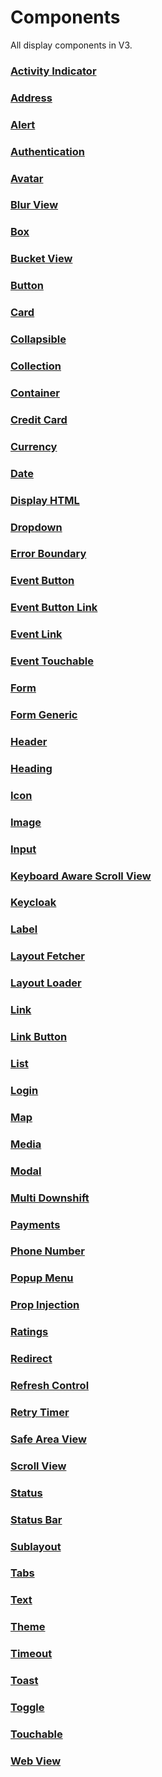 # Components

All display components in V3.

### [Activity Indicator](../src/views/components/activity-indicator/ACTIVITY_INDICATOR.md)

### [Address](../src/views/components/address/ADDRESS.md)

### [Alert](../src/views/components/alert/ALERT.md)

### [Authentication](../src/views/components/authentication/AUTHENTICATION.md)

### [Avatar](../src/views/components/avatar/AVATAR.md)

### [Blur View](../src/views/components/blur-view/BLUR_VIEW.md)

### [Box](../src/views/components/box/BOX.md)

### [Bucket View](../src/views/components/bucket-view/BUCKET_VIEW.md)

### [Button](../src/views/components/button/BUTTON.md)

### [Card](../src/views/components/card/CARD.md)

### [Collapsible](../src/views/components/collapsible/COLLAPSIBLE.md)

### [Collection](../src/views/components/collection/COLLECTION.md)

### [Container](../src/views/components/container/CONTAINER.md)

### [Credit Card](../src/views/components/credit-card/CREDIT_CARD.md)

### [Currency](../src/views/components/currency/CURRENCY.md)

### [Date](../src/views/components/date/DATE.md)

### [Display HTML](../src/views/components/display-html/DISPLAY_HTML.md)

### [Dropdown](../src/views/components/dropdown/DROPDOWN.md)

### [Error Boundary](../src/views/components/error-boundary/ERROR_BOUNDARY.md)

### [Event Button](../src/views/components/event-button/EVENT_BUTTON.md)

### [Event Button Link](../src/views/components/event-button-link/EVENT_BUTTON_LINK.md)

### [Event Link](../src/views/components/event-link/EVENT_LINK.md)

### [Event Touchable](../src/views/components/event-touchable/EVENT_TOUCHABLE.md)

### [Form](../src/views/components/form/FORM.md)

### [Form Generic](../src/views/components/form-generic/FORM_GENERIC.md)

### [Header](../src/views/components/header/HEADER.md)

### [Heading](../src/views/components/heading/HEADING.md)

### [Icon](../src/views/components/icon/ICON.md)

### [Image](../src/views/components/image/IMAGE.md)

### [Input](../src/views/components/input/INPUT.md)

### [Keyboard Aware Scroll View](../src/views/components/keyboard-aware-scroll-view/KEYBOARD_AWARE_SCROLL_VIEW.md)

### [Keycloak](../src/views/components/keycloak/KEYCLOAK.md)

### [Label](../src/views/components/label/LABEL.md)

### [Layout Fetcher](../src/views/components/layout-fetcher/LAYOUT_FETCHER.md)

### [Layout Loader](../src/views/components/layout-loader/LAYOUT_LOADER.md)

### [Link](../src/views/components/link/LINK_BUTTON.md)

### [Link Button](../src/views/components/link-button/LINK_BUTTON.md)

### [List](../src/views/components/list/LIST.md)

### [Login](../src/views/components/login/LOGIN.md)

### [Map](../src/views/components/map/MAP.md)

### [Media](../src/views/components/media/MEDIA.md)

### [Modal](../src/views/components/modal/MODAL.md)

### [Multi Downshift](../src/views/components/multi-downshift/MULTI_DOWNSHIFT.md)

### [Payments](../src/views/components/payments/PAYMENTS.md)

### [Phone Number](../src/views/components/phone-number/PHONE_NUMBER.md)

### [Popup Menu](../src/views/components/popup-menu/POPUP_MENU.md)

### [Prop Injection](../src/views/components/prop-injection/PROP_INJECTION.md)

### [Ratings](../src/views/components/ratings/RATINGS.md)

### [Redirect](../src/views/components/redirect/REDIRECT.md)

### [Refresh Control](../src/views/components/refresh-control/REFRESH_CONTROL.md)

### [Retry Timer](../src/views/components/retry-timer/RETRY_TIMER.md)

### [Safe Area View](../src/views/components/safe-area-view/SAFE_AREA_VIEW.md)

### [Scroll View](../src/views/components/scroll-view/SCROLL_VIEW.md)

### [Status](../src/views/components/status/STATUS.md)

### [Status Bar](../src/views/components/status-bar/STATUS_BAR.md)

### [Sublayout](../src/views/components/sublayout/SUBLAYOUT.md)

### [Tabs](../src/views/components/tabs/TABS.md)

### [Text](../src/views/components/text/TEXT.md)

### [Theme](../src/views/components/theme/THEME.md)

### [Timeout](../src/views/components/timeout/TIMEOUT.md)

### [Toast](../src/views/components/toast/TOAST.md)

### [Toggle](../src/views/components/toggle/TOGGLE.md)

### [Touchable](../src/views/components/toachable/TOUCHABLE.md)

### [Web View](../src/views/components/web-view/WEB_VIEW.md)